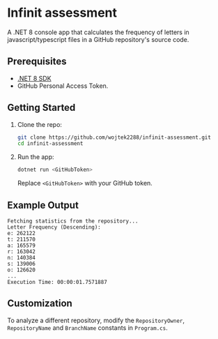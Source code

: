 # Infinit assessment

A .NET 8 console app that calculates the frequency of letters in javascript/typescript files in a GitHub repository's source code.

## Prerequisites

- [.NET 8 SDK](https://dotnet.microsoft.com/download)
- GitHub Personal Access Token.

## Getting Started

1. Clone the repo:

   ```bash
   git clone https://github.com/wojtek2288/infinit-assessment.git
   cd infinit-assessment
   ```

2. Run the app:

   ```bash
   dotnet run <GitHubToken>
   ```

   Replace `<GitHubToken>` with your GitHub token.

## Example Output

```text
Fetching statistics from the repository...
Letter Frequency (Descending):
e: 262122
t: 211570
a: 165579
r: 163042
n: 140384
s: 139006
o: 126620
...
Execution Time: 00:00:01.7571887
```

## Customization

To analyze a different repository, modify the `RepositoryOwner`, `RepositoryName` and `BranchName` constants in `Program.cs`.
